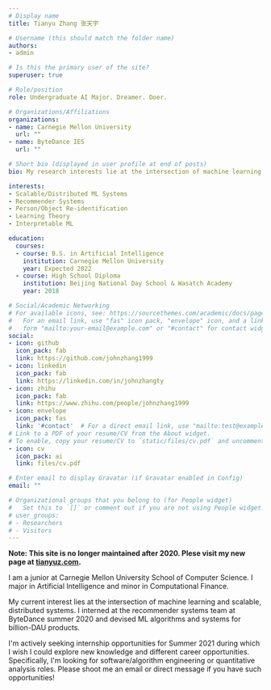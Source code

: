 ```yaml
---
# Display name
title: Tianyu Zhang 张天宇

# Username (this should match the folder name)
authors:
- admin

# Is this the primary user of the site?
superuser: true

# Role/position
role: Undergraduate AI Major. Dreamer. Doer.

# Organizations/Affiliations
organizations:
- name: Carnegie Mellon University
  url: ""
- name: ByteDance IES
  url: ""

# Short bio (displayed in user profile at end of posts)
bio: My research interests lie at the intersection of machine learning and scalable, distributed systems.

interests:
- Scalable/Distributed ML Systems
- Recommender Systems
- Person/Object Re-identification
- Learning Theory
- Interpretable ML

education:
  courses:
  - course: B.S. in Artificial Intelligence
    institution: Carnegie Mellon University
    year: Expected 2022
  - course: High School Diploma
    institution: Beijing National Day School & Wasatch Academy
    year: 2018

# Social/Academic Networking
# For available icons, see: https://sourcethemes.com/academic/docs/page-builder/#icons
#   For an email link, use "fas" icon pack, "envelope" icon, and a link in the
#   form "mailto:your-email@example.com" or "#contact" for contact widget.
social:
- icon: github
  icon_pack: fab
  link: https://github.com/johnzhang1999
- icon: linkedin
  icon_pack: fab
  link: https://linkedin.com/in/johnzhangty
- icon: zhihu
  icon_pack: fab
  link: https://www.zhihu.com/people/johnzhang1999
- icon: envelope
  icon_pack: fas
  link: '#contact'  # For a direct email link, use "mailto:test@example.org".
# Link to a PDF of your resume/CV from the About widget.
# To enable, copy your resume/CV to `static/files/cv.pdf` and uncomment the lines below.
- icon: cv
  icon_pack: ai
  link: files/cv.pdf

# Enter email to display Gravatar (if Gravatar enabled in Config)
email: ""

# Organizational groups that you belong to (for People widget)
#   Set this to `[]` or comment out if you are not using People widget.
# user_groups:
# - Researchers
# - Visitors
---
```

**Note: This site is no longer maintained after 2020. Plese visit my new page at [tianyuz.com](https://tianyuz.com).**

I am a junior at Carnegie Mellon University School of Computer Science. I major in Artificial Intelligence and minor in Computational Finance.

My current interest lies at the intersection of machine learning and scalable, distributed systems. I interned at the recommender systems team at ByteDance summer 2020 and devised ML algorithms and systems for billion-DAU products.

I'm actively seeking internship opportunities for Summer 2021 during which I wish I could explore new knowledge and different career opportunities. Specifically, I'm looking for software/algorithm engineering or quantitative analysis roles. Please shoot me an email or direct message if you have such opportunities! 
